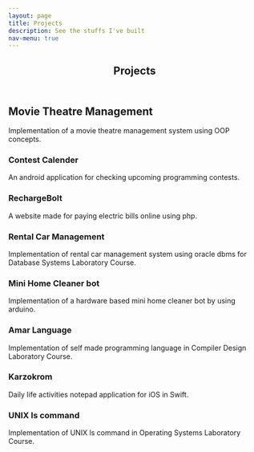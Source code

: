 ```yaml
---
layout: page
title: Projects
description: See the stuffs I've built
nav-menu: true
---
```


<!-- Main -->
<div id="main" class="alt">

<!-- One -->
<section id="one">
	<div class="inner">
		<header class="major">
			<h1>Projects</h1>
		</header>

<h2 id="content">Movie Theatre Management</h2>
<p>Implementation of a movie theatre management system using OOP concepts.</p>

<div class="row">
	<div class="6u 12u$(small)">
		<h3>Contest Calender</h3>
		<p>An android application for checking upcoming programming contests.</p>
	</div>
	<div class="6u$ 12u$(small)">
		<h3>RechargeBolt</h3>
		<p>A website made for paying electric bills online using php.</p>
	</div>
	<!-- Break -->
	<div class="4u 12u$(medium)">
		<h3>Rental Car Management</h3>
		<p>Implementation of rental car management system using oracle dbms for Database Systems Laboratory Course.</p>
	</div>
	<div class="4u 12u$(medium)">
		<h3>Mini Home Cleaner bot</h3>
		<p>Implementation of a hardware based mini home cleaner bot by using arduino.</p>
	</div>
	<div class="4u$ 12u$(medium)">
		<h3>Amar Language</h3>
		<p>Implementation of self made programming language in Compiler Design Laboratory Course.</p>
	</div>
	<div class="4u$ 12u$(medium)">
		<h3>Karzokrom</h3>
		<p>Daily life activities notepad application for iOS in Swift.</p>
	</div>
	<div class="4u$ 12u$(medium)">
		<h3>UNIX ls command</h3>
		<p>Implementation of UNIX ls command in Operating Systems Laboratory Course.</p>
	</div>
</div>